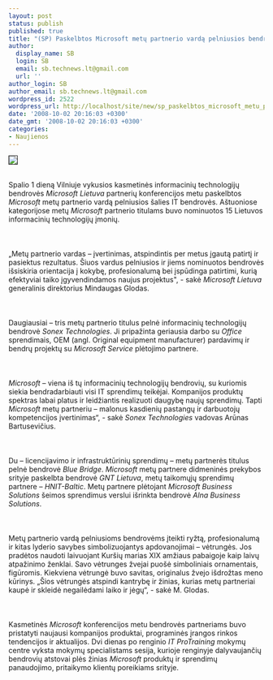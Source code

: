 ```yaml
---
layout: post
status: publish
published: true
title: "(SP) Paskelbtos Microsoft metų partnerio vardą pelniusios bendrovės"
author:
  display_name: SB
  login: SB
  email: sb.technews.lt@gmail.com
  url: ''
author_login: SB
author_email: sb.technews.lt@gmail.com
wordpress_id: 2522
wordpress_url: http://localhost/site/new/sp_paskelbtos_microsoft_metu_partnerio_varda_pelniusios_bendroves/
date: '2008-10-02 20:16:03 +0300'
date_gmt: '2008-10-02 20:16:03 +0300'
categories:
- Naujienos
---
```

<div class="imgright"><img src="http://tbn0.google.com/images?q=tbn:j_WDRg2Y5x_nNM:http://www.troopers08.org/content/e7/e195/microsoft-logo.jpg" border="1"></div>
<p><br>Spalio 1 dieną Vilniuje vykusios kasmetinės informacinių technologijų bendrovės <i>Microsoft Lietuva</i> partnerių konferencijos metu paskelbtos <i>Microsoft</i> metų partnerio vardą pelniusios šalies IT bendrovės. Aštuoniose kategorijose metų <i>Microsoft</i> partnerio titulams buvo nominuotos 15 Lietuvos informacinių technologijų įmonių.<br />
<br><br />
<br>„Metų partnerio vardas – įvertinimas, atspindintis per metus įgautą patirtį ir pasiektus rezultatus. Šiuos vardus pelniusios ir jiems nominuotos bendrovės išsiskiria orientacija į kokybę, profesionalumą bei įspūdinga patirtimi, kurią efektyviai taiko įgyvendindamos naujus projektus&quot;, - sakė <i>Microsoft Lietuva</i> generalinis direktorius Mindaugas Glodas.<br />
<br><br />
<br>Daugiausiai – tris metų partnerio titulus pelnė informacinių technologijų bendrovė <i>Sonex Technologies</i>. Ji pripažinta geriausia darbo su <i>Office</i> sprendimais, OEM (angl. Original equipment manufacturer) pardavimų ir bendrų projektų su <i>Microsoft Service</i> plėtojimo partnere.<br />
<br><br />
<br><i>Microsoft</i> – viena iš tų informacinių technologijų bendrovių, su kuriomis siekia bendradarbiauti visi IT sprendimų teikėjai. Kompanijos produktų spektras labai platus ir leidžiantis realizuoti daugybę naujų sprendimų. Tapti <i>Microsoft</i> metų partneriu – malonus kasdienių pastangų ir darbuotojų kompetencijos įvertinimas“, - sakė <i>Sonex Technologies</i> vadovas Arūnas Bartusevičius.<br />
<br><br />
<br>Du – licencijavimo ir infrastruktūrinių sprendimų – metų partnerės titulus pelnė bendrovė <i>Blue Bridge</i>. <i>Microsoft</i> metų partnere didmeninės prekybos srityje paskelbta bendrovė <i>GNT Lietuva</i>, metų taikomųjų sprendimų partnere – <i>HNIT-Baltic</i>. Metų partnere plėtojant <i>Microsoft Business Solutions</i> šeimos sprendimus verslui išrinkta bendrovė <i>Alna Business Solutions</i>.<br />
<br><br />
<br>Metų partnerio vardą pelniusioms bendrovėms įteikti ryžtą, profesionalumą ir kitas lyderio savybes simbolizuojantys apdovanojimai – vėtrungės. Jos pradėtos naudoti laivuojant Kuršių marias XIX amžiaus pabaigoje kaip laivų atpažinimo ženklai. Savo vėtrunges žvejai puošė simboliniais ornamentais, figūromis. Kiekviena vėtrungė buvo savitas, originalus žvejo išdrožtas meno kūrinys. „Šios vėtrungės atspindi kantrybę ir žinias, kurias metų partneriai kaupė ir skleidė negailėdami laiko ir jėgų“, - sakė M. Glodas.<br />
<br><br />
<br>Kasmetinės <i>Microsoft</i> konferencijos metu bendrovės partneriams buvo pristatyti naujausi kompanijos produktai, programinės įrangos rinkos tendencijos ir aktualijos. Dvi dienas po renginio <i>IT ProTraining</i> mokymų centre vyksta mokymų specialistams sesija, kurioje renginyje dalyvaujančių bendrovių atstovai plės žinias <i>Microsoft</i> produktų ir sprendimų panaudojimo, pritaikymo klientų poreikiams srityje.<br />
<br><br />
<br><br />
<br></p>
